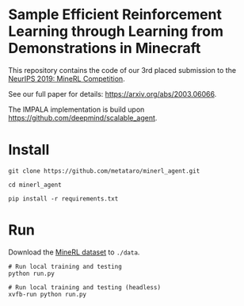 # Sample Efficient Reinforcement Learning through Learning from Demonstrations in Minecraft

This repository contains the code of our 3rd placed submission to the [NeurIPS 2019: MineRL Competition](https://www.aicrowd.com/challenges/neurips-2019-minerl-competition).

See our full paper for details: https://arxiv.org/abs/2003.06066.

The IMPALA implementation is build upon https://github.com/deepmind/scalable_agent.

# Install

```shell script
git clone https://github.com/metataro/minerl_agent.git 

cd minerl_agent

pip install -r requirements.txt
```

# Run

Download the [MineRL dataset](https://minerl.io/dataset/) to ``./data``.

```shell script
# Run local training and testing
python run.py

# Run local training and testing (headless)
xvfb-run python run.py
```